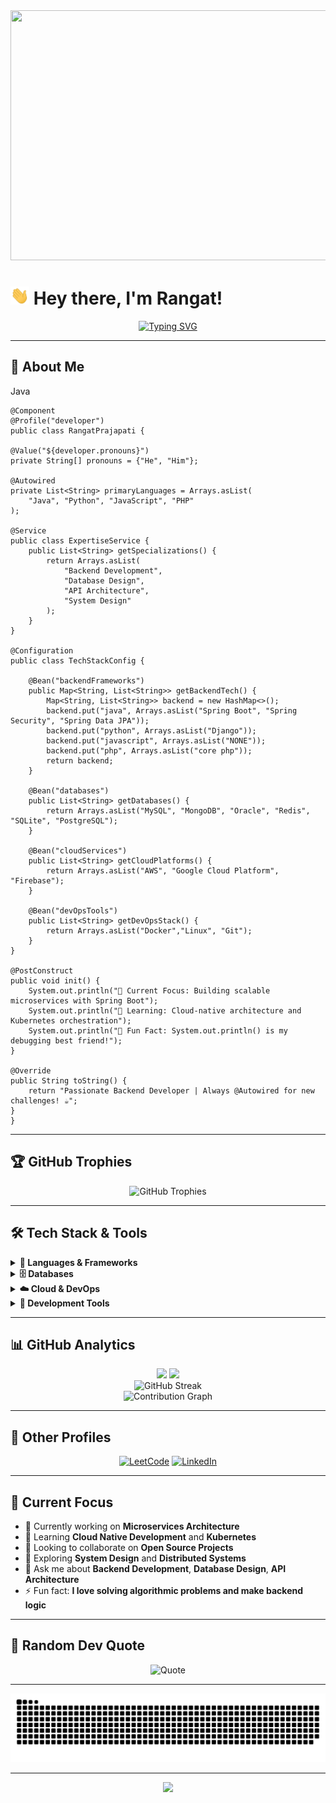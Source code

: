 <div align="center">
  <img src="https://raw.githubusercontent.com/SP-XD/SP-XD/refs/heads/main/images/dev-working_rounded.gif" height="400" width="600">
</div>

# <img src="https://raw.githubusercontent.com/ABSphreak/ABSphreak/master/gifs/Hi.gif" width="30px"> Hey there, I'm Rangat! 

<div align="center">
  
[![Typing SVG](https://readme-typing-svg.herokuapp.com?font=Fira+Code&size=22&duration=3000&pause=1000&color=36BCF7&center=true&vCenter=true&width=600&lines=Backend+Developer+%7C+API+Architect;Database+Enthusiast+%7C+Problem+Solver;Always+learning+new+technologies;Building+scalable+solutions)](https://git.io/typing-svg)

</div>

---

## 🚀 About Me  

Java

    @Component
    @Profile("developer")
    public class RangatPrajapati {
    
    @Value("${developer.pronouns}")
    private String[] pronouns = {"He", "Him"};
    
    @Autowired
    private List<String> primaryLanguages = Arrays.asList(
        "Java", "Python", "JavaScript", "PHP"
    );
    
    @Service
    public class ExpertiseService {
        public List<String> getSpecializations() {
            return Arrays.asList(
                "Backend Development",
                "Database Design", 
                "API Architecture",
                "System Design"
            );
        }
    }
    
    @Configuration
    public class TechStackConfig {
        
        @Bean("backendFrameworks")
        public Map<String, List<String>> getBackendTech() {
            Map<String, List<String>> backend = new HashMap<>();
            backend.put("java", Arrays.asList("Spring Boot", "Spring Security", "Spring Data JPA"));
            backend.put("python", Arrays.asList("Django"));
            backend.put("javascript", Arrays.asList("NONE"));
            backend.put("php", Arrays.asList("core php"));
            return backend;
        }
        
        @Bean("databases")
        public List<String> getDatabases() {
            return Arrays.asList("MySQL", "MongoDB", "Oracle", "Redis", "SQLite", "PostgreSQL");
        }
        
        @Bean("cloudServices")
        public List<String> getCloudPlatforms() {
            return Arrays.asList("AWS", "Google Cloud Platform", "Firebase");
        }
        
        @Bean("devOpsTools")
        public List<String> getDevOpsStack() {
            return Arrays.asList("Docker","Linux", "Git");
        }
    }
    
    @PostConstruct
    public void init() {
        System.out.println("🎯 Current Focus: Building scalable microservices with Spring Boot");
        System.out.println("🌱 Learning: Cloud-native architecture and Kubernetes orchestration");
        System.out.println("🐛 Fun Fact: System.out.println() is my debugging best friend!");
    }
    
    @Override
    public String toString() {
        return "Passionate Backend Developer | Always @Autowired for new challenges! ☕";
    }
    }

---

## 🏆 GitHub Trophies
<div align="center">
  <img src="https://github-profile-trophy.vercel.app/?username=rangat001&theme=radical&no-frame=false&no-bg=false&margin-w=4&row=1" alt="GitHub Trophies" />
</div>

---

## 🛠️ Tech Stack & Tools

<details>
<summary><b>🔧 Languages & Frameworks</b></summary>
<br>

**Languages:**
<p>
  <img src="https://img.shields.io/badge/Java-ED8B00?style=for-the-badge&logo=openjdk&logoColor=white" alt="Java"/>
  <img src="https://img.shields.io/badge/Python-3776AB?style=for-the-badge&logo=python&logoColor=white" alt="Python"/>
  <img src="https://img.shields.io/badge/JavaScript-F7DF1E?style=for-the-badge&logo=javascript&logoColor=black" alt="JavaScript"/>
  <img src="https://img.shields.io/badge/PHP-777BB4?style=for-the-badge&logo=php&logoColor=white" alt="PHP"/>
  <img src="https://img.shields.io/badge/HTML5-E34F26?style=for-the-badge&logo=html5&logoColor=white" alt="HTML5"/>
</p>

**Frameworks:**
<p>
  <img src="https://img.shields.io/badge/Spring-6DB33F?style=for-the-badge&logo=spring&logoColor=white" alt="Spring"/>
  <img src="https://img.shields.io/badge/Django-092E20?style=for-the-badge&logo=django&logoColor=white" alt="Django"/>
  <img src="https://img.shields.io/badge/Bootstrap-563D7C?style=for-the-badge&logo=bootstrap&logoColor=white" alt="Bootstrap"/>
</p>
</details>

<details>
<summary><b>🗄️ Databases</b></summary>
<br>

<p>
  <img src="https://img.shields.io/badge/MySQL-005C84?style=for-the-badge&logo=mysql&logoColor=white" alt="MySQL"/>
  <img src="https://img.shields.io/badge/MongoDB-4EA94B?style=for-the-badge&logo=mongodb&logoColor=white" alt="MongoDB"/>
  <img src="https://img.shields.io/badge/Oracle-F80000?style=for-the-badge&logo=oracle&logoColor=white" alt="Oracle"/>
  <img src="https://img.shields.io/badge/Redis-DC382D?style=for-the-badge&logo=redis&logoColor=white" alt="Redis"/>
  <img src="https://img.shields.io/badge/SQLite-07405E?style=for-the-badge&logo=sqlite&logoColor=white" alt="SQLite"/>
  <img src="https://img.shields.io/badge/Microsoft%20SQL%20Server-CC2927?style=for-the-badge&logo=microsoft%20sql%20server&logoColor=white" alt="MSSQL"/>
</p>
</details>

<details>
<summary><b>☁️ Cloud & DevOps</b></summary>
<br>

<p>
  <img src="https://img.shields.io/badge/Amazon_AWS-FF9900?style=for-the-badge&logo=amazonaws&logoColor=white" alt="AWS"/>
  <img src="https://img.shields.io/badge/Google_Cloud-4285F4?style=for-the-badge&logo=google-cloud&logoColor=white" alt="Google Cloud"/>
  <img src="https://img.shields.io/badge/Firebase-039BE5?style=for-the-badge&logo=Firebase&logoColor=white" alt="Firebase"/>
  <img src="https://img.shields.io/badge/Linux-FCC624?style=for-the-badge&logo=linux&logoColor=black" alt="Linux"/>
  <img src="https://img.shields.io/badge/GIT-E44C30?style=for-the-badge&logo=git&logoColor=white" alt="Git"/>
</p>
</details>

<details>
<summary><b>🔧 Development Tools</b></summary>
<br>

<p>
  <img src="https://img.shields.io/badge/Postman-FF6C37?style=for-the-badge&logo=postman&logoColor=white" alt="Postman"/>
  <img src="https://img.shields.io/badge/Android_Studio-3DDC84?style=for-the-badge&logo=android-studio&logoColor=white" alt="Android Studio"/>
  <img src="https://img.shields.io/badge/Visual_Studio_Code-0078D4?style=for-the-badge&logo=visual%20studio%20code&logoColor=white" alt="VS Code"/>
</p>
</details>

---

## 📊 GitHub Analytics

<div align="center">
  <img height="180em" src="https://github-readme-stats.vercel.app/api?username=rangat001&show_icons=true&theme=radical&include_all_commits=true&count_private=true"/>
  <img height="180em" src="https://github-readme-stats.vercel.app/api/top-langs/?username=rangat001&layout=compact&langs_count=8&theme=radical"/>
</div>

<div align="center">
  <img src="https://github-readme-streak-stats.herokuapp.com/?user=rangat001&theme=radical" alt="GitHub Streak"/>
</div>

<div align="center">
  <img src="https://github-readme-activity-graph.vercel.app/graph?username=rangat001&theme=react-dark&hide_border=true" alt="Contribution Graph"/>
</div>

---

## 🏅 Other Profiles

<div align="center">

[![LeetCode](https://img.shields.io/badge/LeetCode-000000?style=for-the-badge&logo=LeetCode&logoColor=#d16c06)](https://www.leetcode.com/rgt001)
[![LinkedIn](https://img.shields.io/badge/LinkedIn-0077B5?style=for-the-badge&logo=linkedin&logoColor=white)](https://linkedin.com/in/rangat-prajapati)

</div>

---

## 🎯 Current Focus

- 🔭 Currently working on **Microservices Architecture**
- 🌱 Learning **Cloud Native Development** and **Kubernetes**
- 👯 Looking to collaborate on **Open Source Projects**
- 🤔 Exploring **System Design** and **Distributed Systems**
- 💬 Ask me about **Backend Development**, **Database Design**, **API Architecture**
- ⚡ Fun fact: **I love solving algorithmic problems and make backend logic**

---


## 🎨 Random Dev Quote

<div align="center">
  
![Quote](https://quotes-github-readme.vercel.app/api?type=horizontal&theme=radical)

</div>

---



<div align="center">
  <img src="https://raw.githubusercontent.com/platane/snk/output/github-contribution-grid-snake-dark.svg" alt="Snake animation" />
</div>

---

<div align="center">
  <img src="https://capsule-render.vercel.app/api?type=waving&color=gradient&height=100&section=footer"/>
</div>
